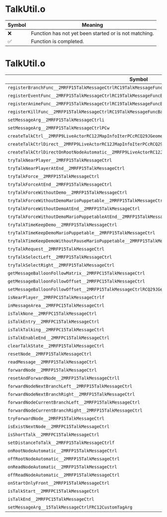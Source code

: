 # TalkUtil.o
| Symbol | Meaning 
| ------------- | ------------- 
| :x: | Function has not yet been started or is not matching. 
| :white_check_mark: | Function is completed. 


# TalkUtil.o
| Symbol | Decompiled? |
| ------------- | ------------- |
| `registerBranchFunc__2MRFP15TalkMessageCtrlRC19TalkMessageFuncBase` | :x: |
| `registerEventFunc__2MRFP15TalkMessageCtrlRC19TalkMessageFuncBase` | :x: |
| `registerAnimeFunc__2MRFP15TalkMessageCtrlRC19TalkMessageFuncBase` | :x: |
| `registerKillFunc__2MRFP15TalkMessageCtrlRC19TalkMessageFuncBase` | :x: |
| `setMessageArg__2MRFP15TalkMessageCtrli` | :x: |
| `setMessageArg__2MRFP15TalkMessageCtrlPCw` | :x: |
| `createTalkCtrl__2MRFP9LiveActorRC12JMapInfoIterPCcRCQ29JGeometry8TVec3<f>PA4_f` | :x: |
| `createTalkCtrlDirect__2MRFP9LiveActorRC12JMapInfoIterPCcRCQ29JGeometry8TVec3<f>PA4_f` | :x: |
| `createTalkCtrlDirectOnRootNodeAutomatic__2MRFP9LiveActorRC12JMapInfoIterPCcRCQ29JGeometry8TVec3<f>PA4_f` | :x: |
| `tryTalkNearPlayer__2MRFP15TalkMessageCtrl` | :x: |
| `tryTalkNearPlayerAtEnd__2MRFP15TalkMessageCtrl` | :x: |
| `tryTalkForce__2MRFP15TalkMessageCtrl` | :x: |
| `tryTalkForceAtEnd__2MRFP15TalkMessageCtrl` | :x: |
| `tryTalkForceWithoutDemo__2MRFP15TalkMessageCtrl` | :x: |
| `tryTalkForceWithoutDemoMarioPuppetable__2MRFP15TalkMessageCtrl` | :x: |
| `tryTalkForceWithoutDemoAtEnd__2MRFP15TalkMessageCtrl` | :x: |
| `tryTalkForceWithoutDemoMarioPuppetableAtEnd__2MRFP15TalkMessageCtrl` | :x: |
| `tryTalkTimeKeepDemo__2MRFP15TalkMessageCtrl` | :x: |
| `tryTalkTimeKeepDemoMarioPuppetable__2MRFP15TalkMessageCtrl` | :x: |
| `tryTalkTimeKeepDemoWithoutPauseMarioPuppetable__2MRFP15TalkMessageCtrl` | :x: |
| `tryTalkRequest__2MRFP15TalkMessageCtrl` | :x: |
| `tryTalkSelectLeft__2MRFP15TalkMessageCtrl` | :x: |
| `tryTalkSelectRight__2MRFP15TalkMessageCtrl` | :x: |
| `getMessageBalloonFollowMatrix__2MRFPC15TalkMessageCtrl` | :x: |
| `getMessageBalloonFollowOffset__2MRFPC15TalkMessageCtrl` | :x: |
| `setMessageBalloonFollowOffset__2MRFP15TalkMessageCtrlRCQ29JGeometry8TVec3<f>` | :x: |
| `isNearPlayer__2MRFPC15TalkMessageCtrlf` | :x: |
| `inMessageArea__2MRFPC15TalkMessageCtrl` | :x: |
| `isTalkNone__2MRFPC15TalkMessageCtrl` | :x: |
| `isTalkEntry__2MRFPC15TalkMessageCtrl` | :x: |
| `isTalkTalking__2MRFPC15TalkMessageCtrl` | :x: |
| `isTalkEnableEnd__2MRFPC15TalkMessageCtrl` | :x: |
| `clearTalkState__2MRFP15TalkMessageCtrl` | :x: |
| `resetNode__2MRFP15TalkMessageCtrl` | :x: |
| `readMessage__2MRFP15TalkMessageCtrl` | :x: |
| `forwardNode__2MRFP15TalkMessageCtrl` | :x: |
| `resetAndForwardNode__2MRFP15TalkMessageCtrll` | :x: |
| `forwardNodeNextBranchLeft__2MRFP15TalkMessageCtrl` | :x: |
| `forwardNodeNextBranchRight__2MRFP15TalkMessageCtrl` | :x: |
| `forwardNodeCurrentBranchLeft__2MRFP15TalkMessageCtrl` | :x: |
| `forwardNodeCurrentBranchRight__2MRFP15TalkMessageCtrl` | :x: |
| `tryForwardNode__2MRFP15TalkMessageCtrl` | :x: |
| `isExistNextNode__2MRFPC15TalkMessageCtrl` | :x: |
| `isShortTalk__2MRFPC15TalkMessageCtrl` | :x: |
| `setDistanceToTalk__2MRFP15TalkMessageCtrlf` | :x: |
| `onRootNodeAutomatic__2MRFP15TalkMessageCtrl` | :x: |
| `offRootNodeAutomatic__2MRFP15TalkMessageCtrl` | :x: |
| `onReadNodeAutomatic__2MRFP15TalkMessageCtrl` | :x: |
| `offReadNodeAutomatic__2MRFP15TalkMessageCtrl` | :x: |
| `onStartOnlyFront__2MRFP15TalkMessageCtrl` | :x: |
| `isTalkStart__2MRFPC15TalkMessageCtrl` | :x: |
| `isTalkEnd__2MRFPC15TalkMessageCtrl` | :x: |
| `setMessageArg__15TalkMessageCtrlFRC12CustomTagArg` | :x: |
